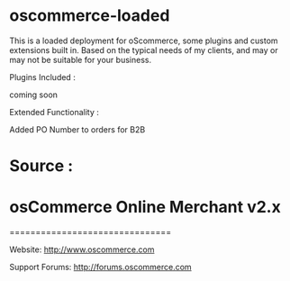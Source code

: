# oscommerce-loaded
This is a loaded deployment for oScommerce, some plugins and custom extensions built in. Based on the typical needs of my clients, and may or may not be suitable for your business. 

Plugins Included : 

coming soon

Extended Functionality :

Added PO Number to orders for B2B


# Source :

# osCommerce Online Merchant v2.x
===============================

Website: http://www.oscommerce.com

Support Forums: http://forums.oscommerce.com

